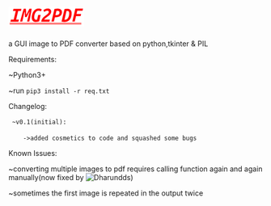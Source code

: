 # ![alt text](https://github.com/HrithikMJ/Image2PDF/blob/main/Logo.png?raw=true)
a GUI image to PDF converter based on python,tkinter & PIL


Requirements:

  ~Python3+

  ~run  `pip3 install -r req.txt`



Changelog:

     ~v0.1(initial):

        ->added cosmetics to code and squashed some bugs  



Known Issues:

  ~converting multiple images to pdf requires calling function again and again manually(now fixed by ![Dharundds](https://github.com/Dharundds))

  ~sometimes the first image is repeated in the output twice

